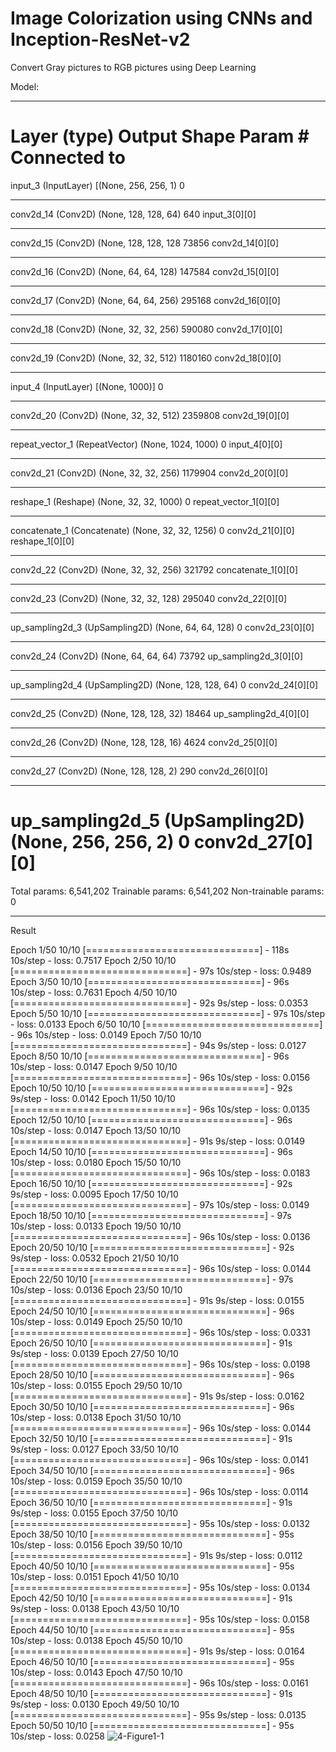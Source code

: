 # Image Colorization using CNNs and Inception-ResNet-v2
Convert Gray pictures to RGB pictures using Deep Learning

Model:
__________________________________________________________________________________________________
Layer (type)                    Output Shape         Param #     Connected to                     
==================================================================================================
input_3 (InputLayer)            [(None, 256, 256, 1) 0                                            
__________________________________________________________________________________________________
conv2d_14 (Conv2D)              (None, 128, 128, 64) 640         input_3[0][0]                    
__________________________________________________________________________________________________
conv2d_15 (Conv2D)              (None, 128, 128, 128 73856       conv2d_14[0][0]                  
__________________________________________________________________________________________________
conv2d_16 (Conv2D)              (None, 64, 64, 128)  147584      conv2d_15[0][0]                  
__________________________________________________________________________________________________
conv2d_17 (Conv2D)              (None, 64, 64, 256)  295168      conv2d_16[0][0]                  
__________________________________________________________________________________________________
conv2d_18 (Conv2D)              (None, 32, 32, 256)  590080      conv2d_17[0][0]                  
__________________________________________________________________________________________________
conv2d_19 (Conv2D)              (None, 32, 32, 512)  1180160     conv2d_18[0][0]                  
__________________________________________________________________________________________________
input_4 (InputLayer)            [(None, 1000)]       0                                            
__________________________________________________________________________________________________
conv2d_20 (Conv2D)              (None, 32, 32, 512)  2359808     conv2d_19[0][0]                  
__________________________________________________________________________________________________
repeat_vector_1 (RepeatVector)  (None, 1024, 1000)   0           input_4[0][0]                    
__________________________________________________________________________________________________
conv2d_21 (Conv2D)              (None, 32, 32, 256)  1179904     conv2d_20[0][0]                  
__________________________________________________________________________________________________
reshape_1 (Reshape)             (None, 32, 32, 1000) 0           repeat_vector_1[0][0]            
__________________________________________________________________________________________________
concatenate_1 (Concatenate)     (None, 32, 32, 1256) 0           conv2d_21[0][0]                  
                                                                 reshape_1[0][0]                  
__________________________________________________________________________________________________
conv2d_22 (Conv2D)              (None, 32, 32, 256)  321792      concatenate_1[0][0]              
__________________________________________________________________________________________________
conv2d_23 (Conv2D)              (None, 32, 32, 128)  295040      conv2d_22[0][0]                  
__________________________________________________________________________________________________
up_sampling2d_3 (UpSampling2D)  (None, 64, 64, 128)  0           conv2d_23[0][0]                  
__________________________________________________________________________________________________
conv2d_24 (Conv2D)              (None, 64, 64, 64)   73792       up_sampling2d_3[0][0]            
__________________________________________________________________________________________________
up_sampling2d_4 (UpSampling2D)  (None, 128, 128, 64) 0           conv2d_24[0][0]                  
__________________________________________________________________________________________________
conv2d_25 (Conv2D)              (None, 128, 128, 32) 18464       up_sampling2d_4[0][0]            
__________________________________________________________________________________________________
conv2d_26 (Conv2D)              (None, 128, 128, 16) 4624        conv2d_25[0][0]                  
__________________________________________________________________________________________________
conv2d_27 (Conv2D)              (None, 128, 128, 2)  290         conv2d_26[0][0]                  
__________________________________________________________________________________________________
up_sampling2d_5 (UpSampling2D)  (None, 256, 256, 2)  0           conv2d_27[0][0]                  
==================================================================================================
Total params: 6,541,202
Trainable params: 6,541,202
Non-trainable params: 0
_________________________
Result 

Epoch 1/50
10/10 [==============================] - 118s 10s/step - loss: 0.7517
Epoch 2/50
10/10 [==============================] - 97s 10s/step - loss: 0.9489
Epoch 3/50
10/10 [==============================] - 96s 10s/step - loss: 0.7631
Epoch 4/50
10/10 [==============================] - 92s 9s/step - loss: 0.0353
Epoch 5/50
10/10 [==============================] - 97s 10s/step - loss: 0.0133
Epoch 6/50
10/10 [==============================] - 96s 10s/step - loss: 0.0149
Epoch 7/50
10/10 [==============================] - 94s 9s/step - loss: 0.0127
Epoch 8/50
10/10 [==============================] - 96s 10s/step - loss: 0.0147
Epoch 9/50
10/10 [==============================] - 96s 10s/step - loss: 0.0156
Epoch 10/50
10/10 [==============================] - 92s 9s/step - loss: 0.0142
Epoch 11/50
10/10 [==============================] - 96s 10s/step - loss: 0.0135
Epoch 12/50
10/10 [==============================] - 96s 10s/step - loss: 0.0147
Epoch 13/50
10/10 [==============================] - 91s 9s/step - loss: 0.0149
Epoch 14/50
10/10 [==============================] - 96s 10s/step - loss: 0.0180
Epoch 15/50
10/10 [==============================] - 96s 10s/step - loss: 0.0183
Epoch 16/50
10/10 [==============================] - 92s 9s/step - loss: 0.0095
Epoch 17/50
10/10 [==============================] - 97s 10s/step - loss: 0.0149
Epoch 18/50
10/10 [==============================] - 97s 10s/step - loss: 0.0133
Epoch 19/50
10/10 [==============================] - 96s 10s/step - loss: 0.0136
Epoch 20/50
10/10 [==============================] - 92s 9s/step - loss: 0.0532
Epoch 21/50
10/10 [==============================] - 96s 10s/step - loss: 0.0144
Epoch 22/50
10/10 [==============================] - 97s 10s/step - loss: 0.0136
Epoch 23/50
10/10 [==============================] - 91s 9s/step - loss: 0.0155
Epoch 24/50
10/10 [==============================] - 96s 10s/step - loss: 0.0149
Epoch 25/50
10/10 [==============================] - 96s 10s/step - loss: 0.0331
Epoch 26/50
10/10 [==============================] - 91s 9s/step - loss: 0.0139
Epoch 27/50
10/10 [==============================] - 96s 10s/step - loss: 0.0198
Epoch 28/50
10/10 [==============================] - 96s 10s/step - loss: 0.0155
Epoch 29/50
10/10 [==============================] - 91s 9s/step - loss: 0.0162
Epoch 30/50
10/10 [==============================] - 96s 10s/step - loss: 0.0138
Epoch 31/50
10/10 [==============================] - 96s 10s/step - loss: 0.0144
Epoch 32/50
10/10 [==============================] - 91s 9s/step - loss: 0.0127
Epoch 33/50
10/10 [==============================] - 96s 10s/step - loss: 0.0141
Epoch 34/50
10/10 [==============================] - 96s 10s/step - loss: 0.0159
Epoch 35/50
10/10 [==============================] - 96s 10s/step - loss: 0.0114
Epoch 36/50
10/10 [==============================] - 91s 9s/step - loss: 0.0155
Epoch 37/50
10/10 [==============================] - 95s 10s/step - loss: 0.0132
Epoch 38/50
10/10 [==============================] - 95s 10s/step - loss: 0.0156
Epoch 39/50
10/10 [==============================] - 91s 9s/step - loss: 0.0112
Epoch 40/50
10/10 [==============================] - 95s 10s/step - loss: 0.0151
Epoch 41/50
10/10 [==============================] - 95s 10s/step - loss: 0.0134
Epoch 42/50
10/10 [==============================] - 91s 9s/step - loss: 0.0138
Epoch 43/50
10/10 [==============================] - 95s 10s/step - loss: 0.0158
Epoch 44/50
10/10 [==============================] - 95s 10s/step - loss: 0.0138
Epoch 45/50
10/10 [==============================] - 91s 9s/step - loss: 0.0164
Epoch 46/50
10/10 [==============================] - 95s 10s/step - loss: 0.0143
Epoch 47/50
10/10 [==============================] - 96s 10s/step - loss: 0.0161
Epoch 48/50
10/10 [==============================] - 91s 9s/step - loss: 0.0130
Epoch 49/50
10/10 [==============================] - 95s 9s/step - loss: 0.0135
Epoch 50/50
10/10 [==============================] - 95s 10s/step - loss: 0.0258
![4-Figure1-1](https://user-images.githubusercontent.com/45078408/155077940-e28e5c4b-c76d-4de9-bcc2-6087501416c7.png)
